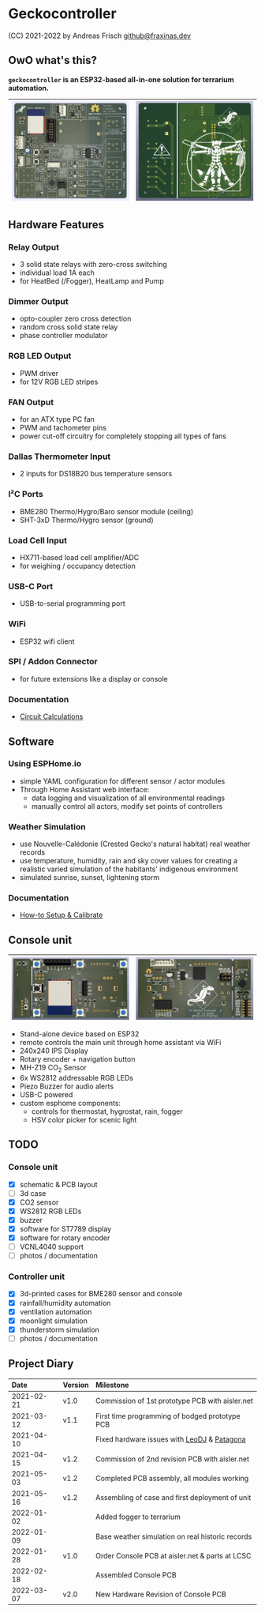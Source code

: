 # Geckocontroller

(CC) 2021-2022 by Andreas Frisch <github@fraxinas.dev>

## OwO what's this?
**`geckocontroller` is an ESP32-based all-in-one solution for terrarium automation.**

| ![](hardware/Geckocontroller-PCB-front.png) | ![](hardware/Geckocontroller-PCB-back.png) |
| :------------------------------------------ | :----------------------------------------- |

## Hardware Features
### Relay Output
* 3 solid state relays with zero-cross switching
* individual load 1A each
* for HeatBed (/Fogger), HeatLamp and Pump

### Dimmer Output
* opto-coupler zero cross detection
* random cross solid state relay
* phase controller modulator

### RGB LED Output
* PWM driver
* for 12V RGB LED stripes

### FAN Output
* for an ATX type PC fan
* PWM and tachometer pins
* power cut-off circuitry for completely stopping all types of fans

### Dallas Thermometer Input
* 2 inputs for DS18B20 bus temperature sensors

### I²C Ports
* BME280 Thermo/Hygro/Baro sensor module (ceiling)
* SHT-3xD Thermo/Hygro sensor (ground)

### Load Cell Input
* HX711-based load cell amplifier/ADC
* for weighing / occupancy detection

### USB-C Port
* USB-to-serial programming port

### WiFi
* ESP32 wifi client

### SPI / Addon Connector
* for future extensions like a display or console

### Documentation
* [Circuit Calculations](hardware/calculations/README.md)

## Software

### Using ESPHome.io
* simple YAML configuration for different sensor / actor modules
* Through Home Assistant web interface:
  * data logging and visualization of all environmental readings
  * manually control all actors, modify set points of controllers

### Weather Simulation
* use Nouvelle-Calédonie (Crested Gecko's natural habitat) real weather records
* use temperature, humidity, rain and sky cover values for creating a realistic varied simulation of the habitants' indigenous environment
* simulated sunrise, sunset, lightening storm

### Documentation
* [How-to Setup & Calibrate](software/README.md)

## Console unit
| ![](hardware/Geckoconsole-PCB-front.png)    | ![](hardware/Geckoconsole-PCB-back.png)    |
| :------------------------------------------ | :----------------------------------------- |
* Stand-alone device based on ESP32
* remote controls the main unit through home assistant via WiFi
* 240x240 IPS Display
* Rotary encoder + navigation button
* MH-Z19 CO<sub>2</sub> Sensor
* 6x WS2812 addressable RGB LEDs
* Piezo Buzzer for audio alerts
* USB-C powered
* custom esphome components:
  * controls for thermostat, hygrostat, rain, fogger
  * HSV color picker for scenic light

## TODO
### Console unit
- [X] schematic & PCB layout
- [ ] 3d case
- [X] CO2 sensor
- [X] WS2812 RGB LEDs
- [X] buzzer
- [X] software for ST7789 display
- [X] software for rotary encoder
- [ ] VCNL4040 support
- [ ] photos / documentation

### Controller unit
- [x] 3d-printed cases for BME280 sensor and console
- [x] rainfall/humidity automation
- [x] ventilation automation
- [x] moonlight simulation
- [x] thunderstorm simulation
- [ ] photos / documentation

## Project Diary
| Date       | Version | Milestone                                        |
| :--------- | :------ | :----------------------------------------------- |
| 2021-02-21 | v1.0    | Commission of 1st prototype PCB with aisler.net  |
| 2021-03-12 | v1.1    | First time programming of bodged prototype PCB   |
| 2021-04-10 |         | Fixed hardware issues with [LeoDJ](https://github.com/LeoDJ) & [Patagona](https://github.com/patagonaa) |
| 2021-04-15 | v1.2    | Commission of 2nd revision PCB with aisler.net   |
| 2021-05-03 | v1.2    | Completed PCB assembly, all modules working      |
| 2021-05-16 | v1.2    | Assembling of case and first deployment of unit  |
| 2022-01-02 |         | Added fogger to terrarium                        |
| 2022-01-09 |         | Base weather simulation on real historic records |
| 2022-01-28 | v1.0    | Order Console PCB at aisler.net & parts at LCSC  |
| 2022-02-18 |         | Assembled Console PCB                            |
| 2022-03-07 | v2.0    | New Hardware Revision of Console PCB             |
